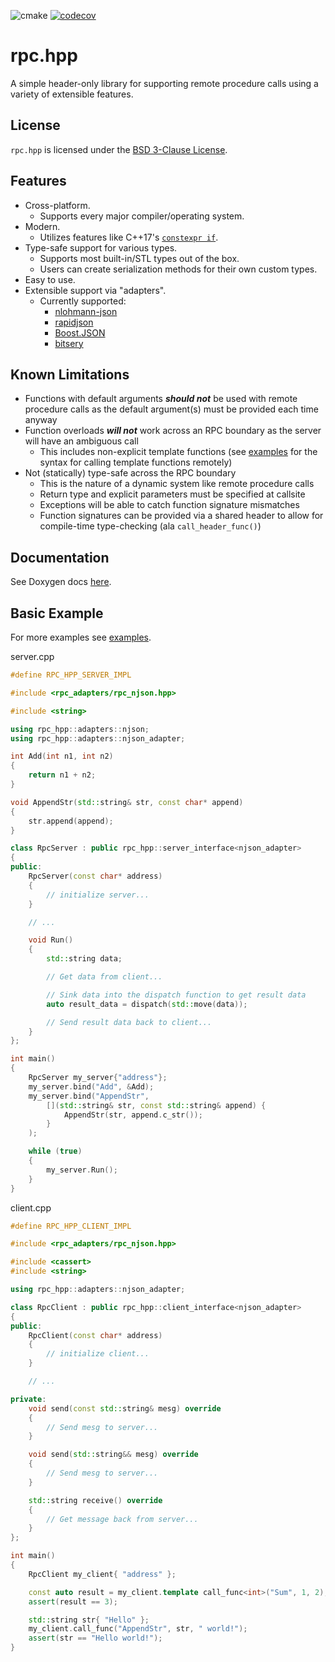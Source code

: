 ![cmake](https://github.com/jharmer95/rpc.hpp/workflows/cmake/badge.svg?branch=main&event=push) [![codecov](https://codecov.io/gh/jharmer95/rpc.hpp/branch/main/graph/badge.svg)](https://codecov.io/gh/jharmer95/rpc.hpp)

# rpc.hpp

A simple header-only library for supporting remote procedure calls using a variety of extensible
features.

## License

`rpc.hpp` is licensed under the [BSD 3-Clause License](LICENSE).

## Features

- Cross-platform.
  - Supports every major compiler/operating system.
- Modern.
  - Utilizes features like C++17's [`constexpr if`](https://en.cppreference.com/w/cpp/language/if).
- Type-safe support for various types.
  - Supports most built-in/STL types out of the box.
  - Users can create serialization methods for their own custom types.
- Easy to use.
- Extensible support via "adapters".
  - Currently supported:
    - [nlohmann-json](https://github.com/nlohmann/json)
    - [rapidjson](https://github.com/Tencent/rapidjson)
    - [Boost.JSON](https://github.com/boostorg/json)
    - [bitsery](https://github.com/fraillt/bitsery)

## Known Limitations

- Functions with default arguments _**should not**_ be used with remote procedure calls as the default argument(s) must be provided each time anyway
- Function overloads _**will not**_ work across an RPC boundary as the server will have an ambiguous call
  - This includes non-explicit template functions (see [examples](examples) for the syntax for calling template functions remotely)
- Not (statically) type-safe across the RPC boundary
  - This is the nature of a dynamic system like remote procedure calls
  - Return type and explicit parameters must be specified at callsite
  - Exceptions will be able to catch function signature mismatches
  - Function signatures can be provided via a shared header to allow for compile-time type-checking (ala `call_header_func()`)

## Documentation

See Doxygen docs [here](https://jharmer95.github.io/rpc.hpp/).

## Basic Example

For more examples see [examples](examples).

server.cpp

```C++
#define RPC_HPP_SERVER_IMPL

#include <rpc_adapters/rpc_njson.hpp>

#include <string>

using rpc_hpp::adapters::njson;
using rpc_hpp::adapters::njson_adapter;

int Add(int n1, int n2)
{
    return n1 + n2;
}

void AppendStr(std::string& str, const char* append)
{
    str.append(append);
}

class RpcServer : public rpc_hpp::server_interface<njson_adapter>
{
public:
    RpcServer(const char* address)
    {
        // initialize server...
    }

    // ...

    void Run()
    {
        std::string data;

        // Get data from client...

        // Sink data into the dispatch function to get result data
		auto result_data = dispatch(std::move(data));

        // Send result data back to client...
    }
};

int main()
{
    RpcServer my_server{"address"};
    my_server.bind("Add", &Add);
    my_server.bind("AppendStr",
        [](std::string& str, const std::string& append) {
            AppendStr(str, append.c_str());
        }
    );

    while (true)
    {
        my_server.Run();
    }
}
```

client.cpp

```C++
#define RPC_HPP_CLIENT_IMPL

#include <rpc_adapters/rpc_njson.hpp>

#include <cassert>
#include <string>

using rpc_hpp::adapters::njson_adapter;

class RpcClient : public rpc_hpp::client_interface<njson_adapter>
{
public:
    RpcClient(const char* address)
    {
        // initialize client...
    }

    // ...

private:
    void send(const std::string& mesg) override
    {
        // Send mesg to server...
    }

    void send(std::string&& mesg) override
    {
        // Send mesg to server...
    }

    std::string receive() override
    {
        // Get message back from server...
    }
};

int main()
{
    RpcClient my_client{ "address" };

    const auto result = my_client.template call_func<int>("Sum", 1, 2);
    assert(result == 3);

    std::string str{ "Hello" };
    my_client.call_func("AppendStr", str, " world!");
    assert(str == "Hello world!");
}
```
